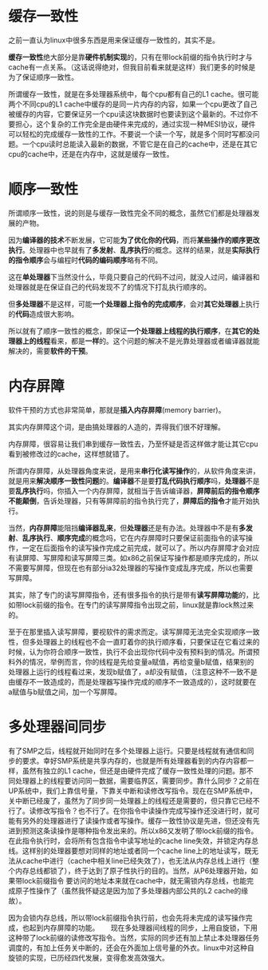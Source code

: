 # 缓存一致性


之前一直认为linux中很多东西是用来保证缓存一致性的，其实不是。

**缓存一致性**绝大部分是靠**硬件机制实现**的，只有在带lock前缀的指令执行时才与cache有一点关系。（这话说得绝对，但我目前看来就是这样）我们更多的时候是为了保证顺序一致性。

所谓缓存一致性，就是在多处理器系统中，每个cpu都有自己的L1 cache。很可能两个不同cpu的L1 cache中缓存的是同一片内存的内容，如果一个cpu更改了自己被缓存的内容，它要保证另一个cpu读这块数据时也要读到这个最新的。不过你不要担心，这个复杂的工作完全是由硬件来完成的，通过实现一种MESI协议，硬件可以轻松的完成缓存一致性的工作。不要说一个读一个写，就是多个同时写都没问题。一个cpu读时总能读入最新的数据，不管它是在自己的cache中，还是在其它cpu的cache中，还是在内存中，这就是缓存一致性。


# 顺序一致性


所谓顺序一致性，说的则是与缓存一致性完全不同的概念，虽然它们都是处理器发展的产物。

因为**编译器的技术**不断发展，它可能**为了优化你的代码**，而将**某些操作的顺序更改执行**。处理器中也早就有了**多发射**、**乱序执行**的概念。这样的结果，就是**实际执行的指令顺序**会与编程时**代码的编码顺序**略有不同。

这在**单处理器**下当然没什么，毕竟只要自己的代码不过问，就没人过问，编译器和处理器就是在保证自己的代码发现不了的情况下打乱执行顺序的。

但**多处理器**不是这样，可能**一个处理器上指令的完成顺序**，会对**其它处理器**上执行的**代码**造成很大影响。

所以就有了顺序一致性的概念，即保证**一个处理器上线程的执行顺序**，在**其它的处理器上的线程**看来，都是**一样**的。这个问题的解决不是光靠处理器或者编译器就能解决的，需要**软件的干预**。


# 内存屏障


软件干预的方式也非常简单，那就是**插入内存屏障**(memory barrier)。

其实内存屏障这个词，是由搞处理器的人造的，弄得我们很不好理解。

内存屏障，很容易让我们串到缓存一致性去，乃至怀疑是否这样做才能让其它cpu看到被修改过的cache，这样想就错了。

所谓内存屏障，从处理器角度来说，是用来**串行化读写操作**的，从软件角度来讲，就是用来**解决顺序一致性问题**的。**编译器**不是要**打乱代码执行顺序**吗，**处理器**不是要**乱序执行**吗，你插入一个内存屏障，就相当于告诉编译器，**屏障前后的指令顺序不能颠倒**，告诉处理器，只有等屏障前的指令执行完了，**屏障后的指令**才能开始执行。

当然，**内存屏障**能阻挡**编译器乱来**，但**处理器**还是有办法。处理器中不是有**多发射**、**乱序执行**、**顺序完成**的概念吗，它在内存屏障时只要保证前面指令的读写操作，一定在后面指令的读写操作完成之前完成，就可以了。所以内存屏障才会对应有读屏障、写屏障和读写屏障三类。如x86之前保证写操作都是顺序完成的，所以不需要写屏障，但现在也有部分ia32处理器的写操作变成乱序完成，所以也需要写屏障。

其实，除了专门的读写屏障指令，还有很多指令的执行是带有**读写屏障功能**的，比如带lock前缀的指令。在专门的读写屏障指令出现之前，linux就是靠lock熬过来的。

至于在那里插入读写屏障，要视软件的需求而定。读写屏障无法完全实现顺序一致性，但多处理器上的线程也不会一直盯着你的执行顺序看，只要保证在它看过来的时候，认为你符合顺序一致性，执行不会出现你代码中没有预料到的情况。所谓预料外的情况，举例而言，你的线程是先给变量a赋值，再给变量b赋值，结果别的处理器上运行的线程看过来，发现b赋值了，a却没有赋值，（注意这种不一致不是由缓存不一致造成的，而是处理器写操作完成的顺序不一致造成的），这时就要在a赋值与b赋值之间，加一个写屏障。


# 多处理器间同步


有了SMP之后，线程就开始同时在多个处理器上运行。只要是线程就有通信和同步的要求。幸好SMP系统是共享内存的，也就是所有处理器看到的内存内容都一样，虽然有独立的L1 cache，但还是由硬件完成了缓存一致性处理的问题。那不同处理器上的线程要访问同一数据，需要临界区，需要同步。靠什么同步？之前在UP系统中，我们上靠信号量，下靠关中断和读修改写指令。现在在SMP系统中，关中断已经废了，虽然为了同步同一处理器上的线程还是需要的，但只靠它已经不行了。读修改写指令？也不行了。在你指令中读操作完成写操作还没进行时，就可能有另外的处理器进行了读操作或者写操作。缓存一致性协议是先进，但还没有先进到预测这条读操作是哪种指令发出来的。所以x86又发明了带lock前缀的指令。在此指令执行时，会将所有包含指令中读写地址的cache line失效，并锁定内存总线。这样别的处理器要想对同样的地址或者同一个cache line上的地址读写，既无法从cache中进行（cache中相关line已经失效了），也无法从内存总线上进行（整个内存总线都锁了），终于达到了原子性执行的目的。当然，从P6处理器开始，如果带lock前缀指令 要访问的地址本来就在cache中，就无需锁内存总线，也能完成原子性操作了（虽然我怀疑这是因为加了多处理器内部公共的L2 cache的缘故）。


因为会锁内存总线，所以带lock前缀指令执行前，也会先将未完成的读写操作完成，也起到内存屏障的功能。
     现在多处理器间线程的同步，上用自旋锁，下用这种带了lock前缀的读修改写指令。当然，实际的同步还有加上禁止本处理器任务调度的，有加上任务关中断的，还会在外面加上信号量的外衣。linux中对这种自旋锁的实现，已历经四代发展，变得愈发高效强大。

